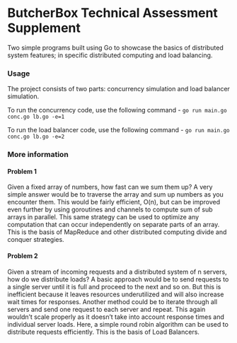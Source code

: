 # ButcherBox Technical Assessment Supplement

Two simple programs built using Go to showcase the basics of distributed system features; in specific distributed computing and load balancing.  


### Usage
The project consists of two parts: concurrency simulation and load balancer simulation. 

To run the concurrency code, use the following command - `go run main.go conc.go lb.go -e=1`

To run the load balancer code, use the following command - `go run main.go conc.go lb.go -e=2`

### More information

#### Problem 1
Given a fixed array of numbers, how fast can we sum them up? A very simple answer would be to traverse the array and sum up numbers as you encounter them. This would be fairly efficient, O(n), but can be improved even further by using goroutines and channels to compute sum of sub arrays in parallel. This same strategy can be used to optimize any computation that can occur independently on separate parts of an array. This is the basis of MapReduce and other distributed computing divide and conquer strategies.  


#### Problem 2
Given a stream of incoming requests and a distributed system of n servers, how do we distribute loads? A basic approach would be to send requests to a single server until it is full and proceed to the next and so on. But this is inefficient because it leaves resources underutilized and will also increase wait times for responses. Another method could be to iterate through all servers and send one request to each server and repeat. This again wouldn’t scale properly as it doesn’t take into account response times and individual server loads. Here, a simple round robin algorithm can be used to distribute requests efficiently. This is the basis of Load Balancers. 
